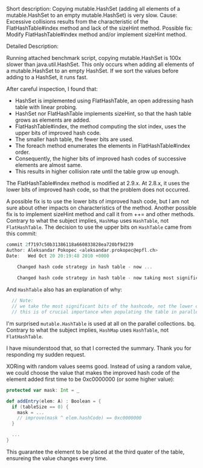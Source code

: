 Short description: Copying mutable.HashSet (adding all elements of a mutable.HashSet to an empty mutable.HashSet) is very slow.
Cause: Excessive collisions results from the characteristic of the FlatHashTable#index method and lack of the sizeHint method.
Possible fix: Modify FlatHashTable#index method and/or implement sizeHint method.


Detailed Description:

Running attached benchmark script, copying mutable.HashSet is 100x slower than java.util.HashSet.
This only occurs when adding all elements of a mutable.HashSet to an empty HashSet.
If we sort the values before adding to a HashSet, it runs fast.

After careful inspection, I found that:

- HashSet is implemented using FlatHashTable, an open addressing hash table with linear probing.
- HashSet nor FlatHashTable implements sizeHint, so that the hash table grows as elements are added.
- FlatHashTable#index, the method computing the slot index, uses the upper bits of improved hash code.
- The smaller hash table, the fewer bits are used.
- The foreach method enumerates the elements in FlatHashTable#index order.
- Consequently, the higher bits of improved hash codes of successive elements are almost same.
- This results in higher collision rate until the table grow up enough.

The FlatHashTable#index method is modified at 2.9.x.
At 2.8.x, it uses the lower bits of improved hash code, so that the problem does not occurred.

A possible fix is to use the lower bits of improved hash code, but I am not sure about other impacts on characteristics of the method.
Another possible fix is to implement sizeHint method and call it from ++= and other methods.
Contrary to what the subject implies, `HashMap` uses `HashTable`, not `FlatHashTable`.
The decision to use the upper bits on `HashTable` came from this commit:

```scala
commit 2f7197c50b31386118a660833828ea720bf9d239
Author: Aleksandar Pokopec <aleksandar.prokopec@epfl.ch>
Date:   Wed Oct 20 20:19:48 2010 +0000

    Changed hash code strategy in hash table - now ...
    
    Changed hash code strategy in hash table - now taking most significant bits when transforming the hash code into an index.
```

And `HashTable` also has an explanation of why:

```scala
  // Note:                                                                                                      
  // we take the most significant bits of the hashcode, not the lower ones                                      
  // this is of crucial importance when populating the table in parallel   
```

I'm surprised `mutable.HashTable` is used at all on the parallel collections.
bq. Contrary to what the subject implies, `HashMap` uses `HashTable`, not `FlatHashTable`.

I have misunderstood that, so that I corrected the summary.
Thank you for responding my sudden request.

XORing with random values seems good.
Instead of using a random value, we could choose the value that makes the improved hash code of the element added first time to be 0xc0000000 (or some higher value):

```scala
protected var mask: Int = _

def addEntry(elem: A) : Boolean = {
  if (tableSize == 0) {
    mask = ...
    // improve(mask ^ elem.hashCode) == 0xc0000000
  }

  ...
}
```

This guarantee the element to be placed at the third quater of the table, ensureing the value changes every time.
